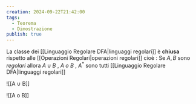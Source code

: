 ```yaml
---
creation: 2024-09-22T21:42:00
tags:
  - Teorema
  - Dimostrazione
publish: true
---
```

La classe dei [[Linguaggio Regolare DFA|linguaggi regolari]] è **chiusa** rispetto alle [[Operazioni Regolari|operazioni regolari]] cioè :
	Se $A,B$ sono *regolari* allora $A\cup B$ , $A\ o\ B$ , $A^*$ sono tutti [[Linguaggio Regolare DFA|linguaggi regolari]] 

![[A ∪ B]]

![[A o B]]
